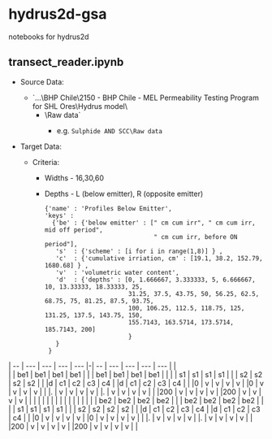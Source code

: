 # hydrus2d-gsa
notebooks for hydrus2d

## transect_reader.ipynb
* Source Data: 
  * `...\BHP Chile\2150 - BHP Chile - MEL Permeability Testing Program for SHL Ores\Hydrus model\
    * <sample name>\Raw data\`
      * e.g.  `Sulphide AND SCC\Raw data`
      
* Target Data: 
  * Criteria: 
    * Widths - 16,30,60
        
 
    * Depths - L (below emitter), R (opposite emitter)
        ```
        {'name' : 'Profiles Below Emitter', 
        'keys' : 
          {'be' : {'below emitter' : [" cm cum irr", " cm cum irr, mid off period", 
                                      " cm cum irr, before ON period"], 
           's'  : {'scheme' : [i for i in range(1,8)] } ,
           'c'  : {'cumulative irriation, cm' : [19.1, 38.2, 152.79, 1680.68] } ,
           'v'  : 'volumetric water content',
           'd'  : {'depths' : [0, 1.666667, 3.333333, 5, 6.666667, 10, 13.33333, 18.33333, 25,
                               31.25, 37.5, 43.75, 50, 56.25, 62.5, 68.75, 75, 81.25, 87.5, 93.75, 
                               100, 106.25, 112.5, 118.75, 125, 131.25, 137.5, 143.75, 150, 
                               155.7143, 163.5714, 173.5714, 185.7143, 200]
                               }
           }
         }
         ``` 

 | -- | --- | --- | --- | --- |-| -- | --- | --- | --- | --- | |           
 |    | be1 | be1 | be1 | be1 | |    | be1 | be1 | be1 | be1 | |
 |    | s1  | s1  | s1  | s1  | |    | s2  | s2  | s2  | s2  | |
 |d   | c1  | c2  | c3  | c4  | |d   | c1  | c2  | c3  | c4  | |
 |0   | v   | v   | v   | v   | |0   | v   | v   | v   | v   | |
 |.   | v   | v   | v   | v   | |.   | v   | v   | v   | v   | |
 |200 | v   | v   | v   | v   | |200 | v   | v   | v   | v   | |
 |    |     |     |     |     | |    |     |     |     |     | |
 |    | be2 | be2 | be2 | be2 | |    | be2 | be2 | be2 | be2 | |
 |    | s1  | s1  | s1  | s1  | |    | s2  | s2  | s2  | s2  | |
 |d   | c1  | c2  | c3  | c4  | |d   | c1  | c2  | c3  | c4  | |
 |0   | v   | v   | v   | v   | |0   | v   | v   | v   | v   | |
 |.   | v   | v   | v   | v   | |.   | v   | v   | v   | v   | |
 |200 | v   | v   | v   | v   | |200 | v   | v   | v   | v   | |

  

